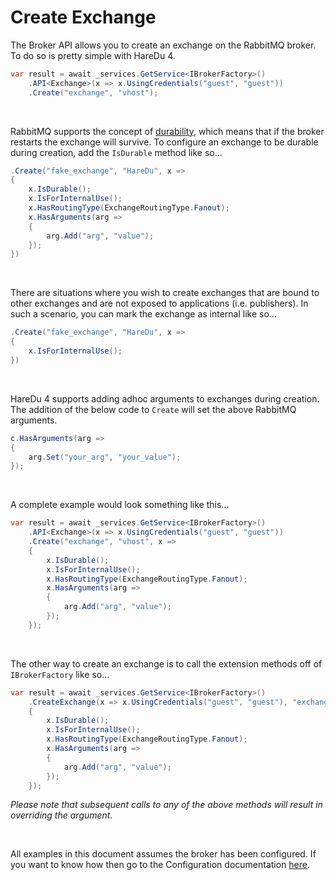 # Create Exchange

The Broker API allows you to create an exchange on the RabbitMQ broker. To do so is pretty simple with HareDu 4.

```c#
var result = await _services.GetService<IBrokerFactory>()
    .API<Exchange>(x => x.UsingCredentials("guest", "guest"))
    .Create("exchange", "vhost");
```
<br>

RabbitMQ supports the concept of [durability](https://www.rabbitmq.com/tutorials/amqp-concepts.html#exchanges), which means that if the broker restarts the exchange will survive. To configure an exchange to be durable during creation, add the ```IsDurable``` method like so...

```c#
.Create("fake_exchange", "HareDu", x =>
{
    x.IsDurable();
    x.IsForInternalUse();
    x.HasRoutingType(ExchangeRoutingType.Fanout);
    x.HasArguments(arg =>
    {
        arg.Add("arg", "value");
    });
})
```
<br>

There are situations where you wish to create exchanges that are bound to other exchanges and are not exposed to applications (i.e. publishers). In such a scenario, you can mark the exchange as internal like so...
```c#
.Create("fake_exchange", "HareDu", x =>
{
    x.IsForInternalUse();
})
```
<br>

HareDu 4 supports adding adhoc arguments to exchanges during creation. The addition of the below code to ```Create``` will set the above RabbitMQ arguments.

```c#
c.HasArguments(arg =>
{
    arg.Set("your_arg", "your_value");
});
```
<br>

A complete example would look something like this...

```c#
var result = await _services.GetService<IBrokerFactory>()
    .API<Exchange>(x => x.UsingCredentials("guest", "guest"))
    .Create("exchange", "vhost", x =>
    {
        x.IsDurable();
        x.IsForInternalUse();
        x.HasRoutingType(ExchangeRoutingType.Fanout);
        x.HasArguments(arg =>
        {
            arg.Add("arg", "value");
        });
    });
```

<br>

The other way to create an exchange is to call the extension methods off of ```IBrokerFactory``` like so...

```c#
var result = await _services.GetService<IBrokerFactory>()
    .CreateExchange(x => x.UsingCredentials("guest", "guest"), "exchange", "vhost", x =>
    {
        x.IsDurable();
        x.IsForInternalUse();
        x.HasRoutingType(ExchangeRoutingType.Fanout);
        x.HasArguments(arg =>
        {
            arg.Add("arg", "value");
        });
    });
```

*Please note that subsequent calls to any of the above methods will result in overriding the argument.*

<br>

All examples in this document assumes the broker has been configured. If you want to know how then go to the Configuration documentation [here](https://github.com/ahives/HareDu3/blob/master/docs/configuration.md).

